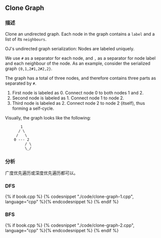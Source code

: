 ## Clone Graph


### 描述

Clone an undirected graph. Each node in the graph contains a `label` and a list of its `neighbours`.


OJ's undirected graph serialization:
Nodes are labeled uniquely.

We use `#` as a separator for each node, and `,` as a separator for node label and each neighbour of the node.
As an example, consider the serialized graph `{0,1,2#1,2#2,2}`.

The graph has a total of three nodes, and therefore contains three parts as separated by `#`.


1. First node is labeled as 0. Connect node 0 to both nodes 1 and 2.
1. Second node is labeled as 1. Connect node 1 to node 2.
1. Third node is labeled as 2. Connect node 2 to node 2 (itself), thus forming a self-cycle.

Visually, the graph looks like the following:

```
       1
      / \
     /   \
    0 --- 2
         / \
         \_/
```

### 分析

广度优先遍历或深度优先遍历都可以。


### DFS

{% if book.cpp %}
  {% codesnippet "./code/clone-graph-1.cpp", language="cpp" %}{% endcodesnippet %}
{% endif %}


### BFS

{% if book.cpp %}
  {% codesnippet "./code/clone-graph-2.cpp", language="cpp" %}{% endcodesnippet %}
{% endif %}
